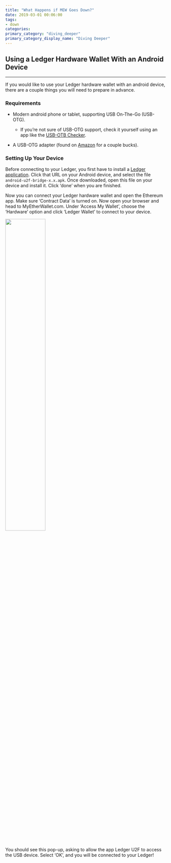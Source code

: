 ```yaml
---
title: "What Happens if MEW Goes Down?"
date: 2019-03-01 00:06:00
tags:
- down
categories:
primary_category: "diving_deeper"
primary_category_display_name: "Diving Deeper"
---
```



## Using a Ledger Hardware Wallet With an Android Device
***

If you would like to use your Ledger hardware wallet with an android device, there are a couple things you will need to prepare in advance.



### Requirements

* Modern android phone or tablet, supporting USB On-The-Go (USB-OTG).
    * If you’re not sure of USB-OTG support, check it yourself using an app like the [USB-OTB Checker](https://play.google.com/store/apps/details?id=com.faitaujapon.otg).

* A USB-OTG adapter (found on [Amazon](https://www.amazon.com/s/ref=nb_sb_noss_2?url=search-alias%3Daps&field-keywords=usb+otg+adapter) for a couple bucks).



### Setting Up Your Device

Before connecting to your Ledger, you first have to install a [Ledger application](https://github.com/LedgerHQ/android-u2f-bridge/releases). Click that URL on your Android device, and select the file `android-u2f-bridge-x.x.apk`. Once downloaded, open this file on your device and install it. Click ‘done’ when you are finished.

Now you can connect your Ledger hardware wallet and open the Ethereum app. Make sure ‘Contract Data’ is turned on. Now open your browser and head to MyEtherWallet.com. Under ‘Access My Wallet’, choose the ‘Hardware’ option and click ‘Ledger Wallet’ to connect to your device.



<img src="https://github.com/stephenmew/KBimages/blob/master/ledger-hardware-wallet-using-with-android-01.png?raw=true" width="50%">



You should see this pop-up, asking to allow the app Ledger U2F to access the USB device. Select ‘OK’, and you will be connected to your Ledger!
